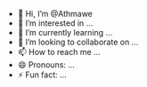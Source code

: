 - 👋 Hi, I’m @Athmawe
- 👀 I’m interested in ...
- 🌱 I’m currently learning ...
- 💞️ I’m looking to collaborate on ...
- 📫 How to reach me ...
- 😄 Pronouns: ...
- ⚡ Fun fact: ...

<!---
Athmawe/Athmawe is a ✨ special ✨ repository because its `README.md` (this file) appears on your GitHub profile.
You can click the Preview link to take a look at your changes.
--->
